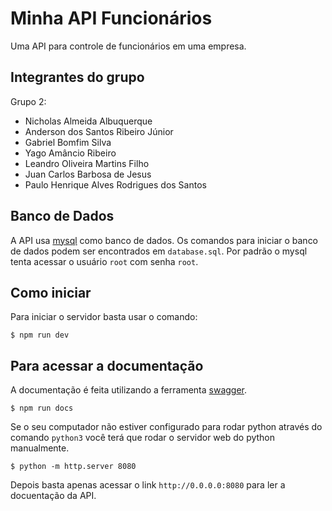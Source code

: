 # Minha API Funcionários

Uma API para controle de funcionários em uma empresa.

## Integrantes do grupo

Grupo 2:
- Nicholas Almeida Albuquerque
- Anderson dos Santos Ribeiro Júnior
- Gabriel Bomfim Silva
- Yago Amâncio Ribeiro
- Leandro Oliveira Martins Filho
- Juan Carlos Barbosa de Jesus
- Paulo Henrique Alves Rodrigues dos Santos

## Banco de Dados

A API usa [mysql](https://www.mysql.com/) como banco de dados.
Os comandos para iniciar o banco de dados podem ser encontrados em `database.sql`.
Por padrão o mysql tenta acessar o usuário `root` com senha `root`.

## Como iniciar

Para iniciar o servidor basta usar o comando:

```
$ npm run dev
```

## Para acessar a documentação

A documentação é feita utilizando a ferramenta [swagger](https://swagger.io/).

```
$ npm run docs
```
Se o seu computador não estiver configurado para rodar python através do comando `python3` você terá que rodar o servidor web do python manualmente.

```
$ python -m http.server 8080
```

Depois basta apenas acessar o link `http://0.0.0.0:8080` para ler a docuentação da API.
